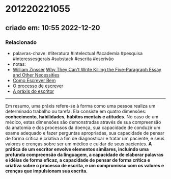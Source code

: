 # 201220221055
## criado em: 10:55 2022-12-20

### Relacionado
- palavras-chave: #literatura #intelectual #academia #pesquisa #interessesgerais #substack #escrita #escrivão 
- notas: 
- [William Zinsser](../4%20-%20REF%20BIBLIOGRÁFICA/William%20Zinsser.md) [Why They Can't Write Killing the Five-Paragraph Essay and Other Necessities](Why%20They%20Can't%20Write%20Killing%20the%20Five-Paragraph%20Essay%20and%20Other%20Necessities)
- [Como Escrever Bem](Como%20Escrever%20Bem.md)
- [O processo de escrever](O%20processo%20de%20escrever.md)
- [A práxis do escritor](A%20práxis%20do%20escritor.md)
---
Em resumo, uma práxis refere-se à forma como uma pessoa realiza um determinado trabalho ou tarefa. Ela consiste em quatro dimensões: **conhecimento**, **habilidades**, **hábitos mentais e atitudes**. No caso de um médico, estas dimensões são demonstradas através de sua compreensão da anatomia e dos processos da doença, sua capacidade de conduzir um exame adequado e fazer perguntas apropriadas, sua capacidade de pensar de forma crítica e criativa a fim de diagnosticar e tratar um paciente, e seus valores e crenças sobre ser um médico e cuidar de seus pacientes. **A prática de um escritor envolve elementos similares, incluindo uma profunda compreensão da linguagem, a capacidade de elaborar palavras e idéias de forma eficaz, a capacidade de pensar de forma crítica e criativa sobre o processo de escrita, e um compromisso com os valores e crenças que impulsionam sua escrita.**
